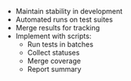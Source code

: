 - Maintain stability in development
- Automated runs on test suites
- Merge results for tracking
- Implement with scripts:
    - Run tests in batches
    - Collect statuses
    - Merge coverage
    - Report summary